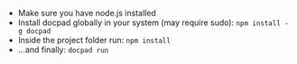 * Make sure you have node.js installed
* Install docpad globally in your system (may require sudo): ```npm install -g docpad```
* Inside the project folder run: ```npm install```
* ...and finally:  ```docpad run```